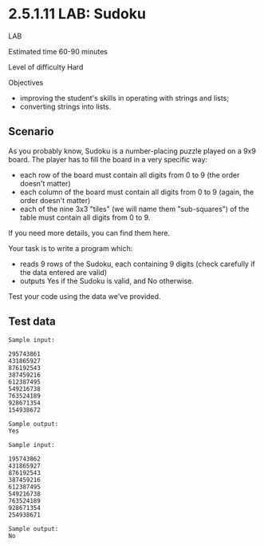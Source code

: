 # 2.5.1.11 LAB: Sudoku

LAB

Estimated time
60-90 minutes

Level of difficulty
Hard

Objectives

- improving the student's skills in operating with strings and lists;
- converting strings into lists.

## Scenario

As you probably know, Sudoku is a number-placing puzzle played on a 9x9 board. The player has to fill the board in a very specific way:

- each row of the board must contain all digits from 0 to 9 (the order doesn't matter)
- each column of the board must contain all digits from 0 to 9 (again, the order doesn't matter)
- each of the nine 3x3 "tiles" (we will name them "sub-squares") of the table must contain all digits from 0 to 9.

If you need more details, you can find them here.

Your task is to write a program which:

- reads 9 rows of the Sudoku, each containing 9 digits (check carefully if the data entered are valid)
- outputs Yes if the Sudoku is valid, and No otherwise.

Test your code using the data we've provided.
## Test data
```
Sample input:

295743861
431865927
876192543
387459216
612387495
549216738
763524189
928671354
154938672

Sample output:
Yes
```
```
Sample input:

195743862
431865927
876192543
387459216
612387495
549216738
763524189
928671354
254938671

Sample output:
No
```
